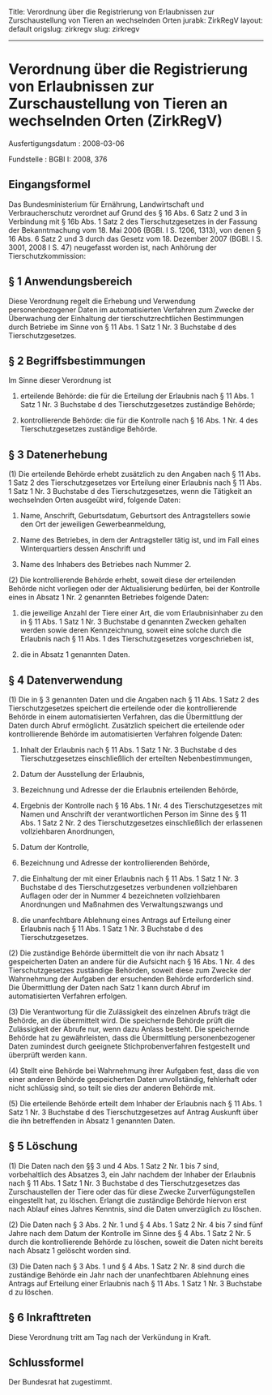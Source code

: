 Title: Verordnung über die Registrierung von Erlaubnissen zur Zurschaustellung von
  Tieren an wechselnden Orten
jurabk: ZirkRegV
layout: default
origslug: zirkregv
slug: zirkregv

---

# Verordnung über die Registrierung von Erlaubnissen zur Zurschaustellung von Tieren an wechselnden Orten (ZirkRegV)

Ausfertigungsdatum
:   2008-03-06

Fundstelle
:   BGBl I: 2008, 376


## Eingangsformel

Das Bundesministerium für Ernährung, Landwirtschaft und
Verbraucherschutz verordnet auf Grund des § 16 Abs. 6 Satz 2 und 3 in
Verbindung mit § 16b Abs. 1 Satz 2 des Tierschutzgesetzes in der
Fassung der Bekanntmachung vom 18. Mai 2006 (BGBl. I S. 1206, 1313),
von denen § 16 Abs. 6 Satz 2 und 3 durch das Gesetz vom 18. Dezember
2007 (BGBl. I S. 3001, 2008 I S. 47) neugefasst worden ist, nach
Anhörung der Tierschutzkommission:


## § 1 Anwendungsbereich

Diese Verordnung regelt die Erhebung und Verwendung personenbezogener
Daten im automatisierten Verfahren zum Zwecke der Überwachung der
Einhaltung der tierschutzrechtlichen Bestimmungen durch Betriebe im
Sinne von § 11 Abs. 1 Satz 1 Nr. 3 Buchstabe d des Tierschutzgesetzes.


## § 2 Begriffsbestimmungen

Im Sinne dieser Verordnung ist

1.  erteilende Behörde: die für die Erteilung der Erlaubnis nach § 11 Abs.
    1 Satz 1 Nr. 3 Buchstabe d des Tierschutzgesetzes zuständige Behörde;


2.  kontrollierende Behörde: die für die Kontrolle nach § 16 Abs. 1 Nr. 4
    des Tierschutzgesetzes zuständige Behörde.





## § 3 Datenerhebung

(1) Die erteilende Behörde erhebt zusätzlich zu den Angaben nach § 11
Abs. 1 Satz 2 des Tierschutzgesetzes vor Erteilung einer Erlaubnis
nach § 11 Abs. 1 Satz 1 Nr. 3 Buchstabe d des Tierschutzgesetzes, wenn
die Tätigkeit an wechselnden Orten ausgeübt wird, folgende Daten:

1.  Name, Anschrift, Geburtsdatum, Geburtsort des Antragstellers sowie den
    Ort der jeweiligen Gewerbeanmeldung,


2.  Name des Betriebes, in dem der Antragsteller tätig ist, und im Fall
    eines Winterquartiers dessen Anschrift und


3.  Name des Inhabers des Betriebes nach Nummer 2.




(2) Die kontrollierende Behörde erhebt, soweit diese der erteilenden
Behörde nicht vorliegen oder der Aktualisierung bedürfen, bei der
Kontrolle eines in Absatz 1 Nr. 2 genannten Betriebes folgende Daten:

1.  die jeweilige Anzahl der Tiere einer Art, die vom Erlaubnisinhaber zu
    den in § 11 Abs. 1 Satz 1 Nr. 3 Buchstabe d genannten Zwecken gehalten
    werden sowie deren Kennzeichnung, soweit eine solche durch die
    Erlaubnis nach § 11 Abs. 1 des Tierschutzgesetzes vorgeschrieben ist,


2.  die in Absatz 1 genannten Daten.





## § 4 Datenverwendung

(1) Die in § 3 genannten Daten und die Angaben nach § 11 Abs. 1 Satz 2
des Tierschutzgesetzes speichert die erteilende oder die
kontrollierende Behörde in einem automatisierten Verfahren, das die
Übermittlung der Daten durch Abruf ermöglicht. Zusätzlich speichert
die erteilende oder kontrollierende Behörde im automatisierten
Verfahren folgende Daten:

1.  Inhalt der Erlaubnis nach § 11 Abs. 1 Satz 1 Nr. 3 Buchstabe d des
    Tierschutzgesetzes einschließlich der erteilten Nebenbestimmungen,


2.  Datum der Ausstellung der Erlaubnis,


3.  Bezeichnung und Adresse der die Erlaubnis erteilenden Behörde,


4.  Ergebnis der Kontrolle nach § 16 Abs. 1 Nr. 4 des Tierschutzgesetzes
    mit Namen und Anschrift der verantwortlichen Person im Sinne des § 11
    Abs. 1 Satz 2 Nr. 2 des Tierschutzgesetzes einschließlich der
    erlassenen vollziehbaren Anordnungen,


5.  Datum der Kontrolle,


6.  Bezeichnung und Adresse der kontrollierenden Behörde,


7.  die Einhaltung der mit einer Erlaubnis nach § 11 Abs. 1 Satz 1 Nr. 3
    Buchstabe d des Tierschutzgesetzes verbundenen vollziehbaren Auflagen
    oder der in Nummer 4 bezeichneten vollziehbaren Anordnungen und
    Maßnahmen des Verwaltungszwangs und


8.  die unanfechtbare Ablehnung eines Antrags auf Erteilung einer
    Erlaubnis nach § 11 Abs. 1 Satz 1 Nr. 3 Buchstabe d des
    Tierschutzgesetzes.




(2) Die zuständige Behörde übermittelt die von ihr nach Absatz 1
gespeicherten Daten an andere für die Aufsicht nach § 16 Abs. 1 Nr. 4
des Tierschutzgesetzes zuständige Behörden, soweit diese zum Zwecke
der Wahrnehmung der Aufgaben der ersuchenden Behörde erforderlich
sind. Die Übermittlung der Daten nach Satz 1 kann durch Abruf im
automatisierten Verfahren erfolgen.

(3) Die Verantwortung für die Zulässigkeit des einzelnen Abrufs trägt
die Behörde, an die übermittelt wird. Die speichernde Behörde prüft
die Zulässigkeit der Abrufe nur, wenn dazu Anlass besteht. Die
speichernde Behörde hat zu gewährleisten, dass die Übermittlung
personenbezogener Daten zumindest durch geeignete Stichprobenverfahren
festgestellt und überprüft werden kann.

(4) Stellt eine Behörde bei Wahrnehmung ihrer Aufgaben fest, dass die
von einer anderen Behörde gespeicherten Daten unvollständig,
fehlerhaft oder nicht schlüssig sind, so teilt sie dies der anderen
Behörde mit.

(5) Die erteilende Behörde erteilt dem Inhaber der Erlaubnis nach § 11
Abs. 1 Satz 1 Nr. 3 Buchstabe d des Tierschutzgesetzes auf Antrag
Auskunft über die ihn betreffenden in Absatz 1 genannten Daten.


## § 5 Löschung

(1) Die Daten nach den §§ 3 und 4 Abs. 1 Satz 2 Nr. 1 bis 7 sind,
vorbehaltlich des Absatzes 3, ein Jahr nachdem der Inhaber der
Erlaubnis nach § 11 Abs. 1 Satz 1 Nr. 3 Buchstabe d des
Tierschutzgesetzes das Zurschaustellen der Tiere oder das für diese
Zwecke Zurverfügungstellen eingestellt hat, zu löschen. Erlangt die
zuständige Behörde hiervon erst nach Ablauf eines Jahres Kenntnis,
sind die Daten unverzüglich zu löschen.

(2) Die Daten nach § 3 Abs. 2 Nr. 1 und § 4 Abs. 1 Satz 2 Nr. 4 bis 7
sind fünf Jahre nach dem Datum der Kontrolle im Sinne des § 4 Abs. 1
Satz 2 Nr. 5 durch die kontrollierende Behörde zu löschen, soweit die
Daten nicht bereits nach Absatz 1 gelöscht worden sind.

(3) Die Daten nach § 3 Abs. 1 und § 4 Abs. 1 Satz 2 Nr. 8 sind durch
die zuständige Behörde ein Jahr nach der unanfechtbaren Ablehnung
eines Antrags auf Erteilung einer Erlaubnis nach § 11 Abs. 1 Satz 1
Nr. 3 Buchstabe d zu löschen.


## § 6 Inkrafttreten

Diese Verordnung tritt am Tag nach der Verkündung in Kraft.


## Schlussformel

Der Bundesrat hat zugestimmt.

